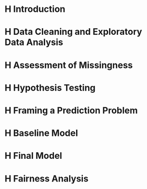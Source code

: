 # H Introduction

# H Data Cleaning and Exploratory Data Analysis

# H Assessment of Missingness

# H Hypothesis Testing

# H Framing a Prediction Problem

# H Baseline Model

# H Final Model

# H Fairness Analysis